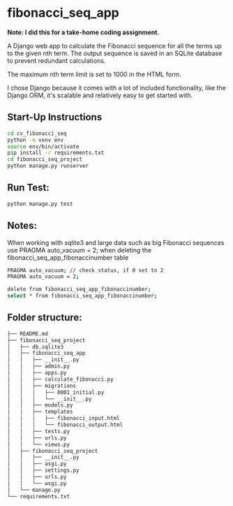 # fibonacci_seq_app
**Note: I did this for a take-home coding assignment.**

A Django web app to calculate the Fibonacci sequence for all the terms up to the given nth term. 
The output sequence is saved in an SQLite database to prevent redundant calculations. 

The maximum nth term limit is set to 1000 in the HTML form. 

I chose Django because it comes with a lot of included functionality, like the Django ORM, it's scalable and relatively easy to get started with. 


## Start-Up Instructions

```bash
cd cv_fibonacci_seq
python -m venv env
source env/bin/activate
pip install -r requirements.txt
cd fibonacci_seq_project
python manage.py runserver
```


## Run Test:
```bash
python manage.py test
```


## Notes:
When working with sqlite3 and large data such as big Fibonacci sequences
use PRAGMA auto_vacuum = 2; when deleting the fibonacci_seq_app_fibonaccinumber table 

```bash
PRAGMA auto_vacuum; // check status, if 0 set to 2
PRAGMA auto_vacuum = 2;
```
```bash
delete from fibonacci_seq_app_fibonaccinumber;
select * from fibonacci_seq_app_fibonaccinumber;
```

## Folder structure:
```bash
├── README.md
├── fibonacci_seq_project
│   ├── db.sqlite3
│   ├── fibonacci_seq_app
│   │   ├── __init__.py
│   │   ├── admin.py
│   │   ├── apps.py
│   │   ├── calculate_fibonacci.py
│   │   ├── migrations
│   │   │   ├── 0001_initial.py
│   │   │   └── __init__.py
│   │   ├── models.py
│   │   ├── templates
│   │   │   ├── fibonacci_input.html
│   │   │   └── fibonacci_output.html
│   │   ├── tests.py
│   │   ├── urls.py
│   │   └── views.py
│   ├── fibonacci_seq_project
│   │   ├── __init__.py
│   │   ├── asgi.py
│   │   ├── settings.py
│   │   ├── urls.py
│   │   └── wsgi.py
│   └── manage.py
└── requirements.txt
```
